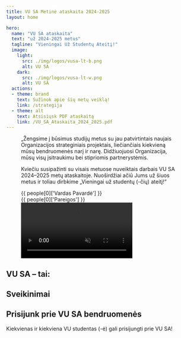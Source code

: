```yaml
---
title: VU SA Metinė ataskaita 2024-2025
layout: home

hero:
  name: "VU SA ataskaita"
  text: "už 2024-2025 metus"
  tagline: "Vieningai Už Studentų Ateitį!"
  image:
    light:
      src: ./img/logos/vusa-lt-b.png
      alt: VU SA
    dark: 
      src: ./img/logos/vusa-lt-w.png
      alt: VU SA
  actions:
  - theme: brand
    text: Sužinok apie šių metų veiklą!
    link: /strategija
  - theme: alt
    text: Atsisiųsk PDF ataskaitą
    link: /VU_SA_Ataskaita_2024_2025.pdf
---
```


<script setup lang="ts">
import { ref, onMounted, computed } from 'vue';
import { useDark } from '@vueuse/core'
import congrats from "./data/congrats.json"
import stats from "./data/stats.json"
import galleryImages from "./data/gallery.json"
import timelineData from "./data/timeline.json"
import people from "./data/dariniai.csv"

// Import components
import VPButton from "vitepress/dist/client/theme-default/components/VPButton.vue";
import NumberStatistic from "../components/NumberStatistic.vue";
import PersonAvatar from "../components/PersonAvatar.vue";
import MultiPersonAvatar from "../components/MultiPersonAvatar.vue";
import EnhancedNumberStatistic from "../components/EnhancedNumberStatistic.vue";
import ImageMosaic from "../components/ImageMosaic.vue";
import InteractiveTimeline from "../components/InteractiveTimeline.vue";
import AchievementSection from "../components/AchievementSection.vue";
import TestimonialCarousel from "../components/TestimonialCarousel.vue";

// Import icons
import { 
  Trophy, 
  Users, 
  GraduationCap,
  HeartHandshake,
  BookOpen,
  Building,
  Star,
  Lightbulb,
  Award,
  Heart,
  Scale,
  Handshake,
  TrendingUp
} from 'lucide-vue-next';

// Map icon strings to icon components
const iconMap = {
  Star,
  Building,
  Lightbulb,
  Users,
  Trophy
};

// Primary colors for the site
const primaryColor = '#fbad13';
const accentColor = '#b5333e';

// Import person utility functions
import { getPersonByName, getPersonsByDepartment } from '../components/lib/personUtils';

// Prepare team data for MultiPersonAvatar
const centralOfficeTeam = computed(() => {
  return getPersonsByDepartment('Centrinis biuras');
});

import {
  Carousel,
  CarouselContent,
  CarouselItem,
} from "../components/ui/carousel";

// Timeline events data
const timelineEvents = timelineData.lt;

const isDark = useDark()

// Dynamic logo source based on dark/light mode
const logoSrc = computed(() => {
  return isDark.value ? './img/logos/vusa-lt-w.png' : './img/logos/vusa-lt-b.png';
});

</script>

<section class="lg:px-2 px-1.5 isolate">
  <div class="mx-auto relative">
    <figure class="grid grid-cols-1 md:grid-cols-2 gap-4 items-center rounded-xl p-6">
      <figcaption class="my-4 px-6 text-left order-2 md:order-1 flex flex-col">
        <p class="text-md font-medium italic mb-4 leading-6!">„Žengsime į būsimus studijų metus su jau patvirtintais naujais Organizacijos strateginiais projektais, liečiančiais kiekvieną mūsų bendruomenės narį ir narę. Didžiuojuosi Organizacija, mūsų visų įsitraukimu bei stipriomis partnerystėmis.  
        </p>
        <p class="font-bold mb-4 leading-6!">
          Kviečiu susipažinti su visais metuose nuveiktais darbais VU SA 2024–2025 metų ataskaitoje. Nuoširdžiai ačiū Jums už šiuos metus ir toliau dirbkime „Vieningai už studentų (-čių) ateitį!“
        </p>
        <PersonAvatar class="mt-4" :src="`/img/people/${people[0]['Nuotraukos pavadinimas']}`" size="small">
          <p style="margin: 0" class="font-bold leading-5!">{{ people[0]['Vardas Pavardė'] }}</p>
          <p style="margin: 0" class="opacity-80 text-sm">{{ people[0]['Pareigos'] }}</p>
        </PersonAvatar>
      </figcaption>
      <video playsinline autoplay controls muted loop class="mx-auto order-1 md:order-2 z-20 shadow-lg rounded-lg aspect-video">
        <source src="/video/kleja-lt.webm" type="video/webm">
        Your browser does not support the video tag.
      </video>
    </figure>
  </div>
</section>

<!-- Interactive Timeline Section -->
<section class="lg:px-2 px-1.5 isolate my-8 py-4">
  <div class="max-w-6xl mx-auto">
    <InteractiveTimeline 
      title="VU SA 2024–2025 m. svarbiausios veiklos" 
      :events="timelineEvents" 
    />
  </div>
</section>

<!-- Gallery Section -->
<section class="lg:px-2 px-1.5 isolate my-8 py-4">
  <div class="max-w-6xl mx-auto">
    <ImageMosaic 
      title="VU SA veiklos akimirkos" 
      :images="galleryImages.lt" 
    />
  </div>
</section>

<!-- Enhanced Statistics Section with Icons -->
<section class="lg:px-2 px-1.5 isolate my-12">
  <div class="max-w-6xl mx-auto">
    <div class="text-center">
      <h2 style="border: 0; padding: 0" class="font-bold mb-2">VU SA – tai:</h2>
    </div>
    <div class="grid grid-cols-1 sm:grid-cols-2 lg:grid-cols-4 gap-6 mt-10">
      <template v-for="stat in stats.lt" :key="stat.label">
        <EnhancedNumberStatistic 
          :end-number="stat.value" 
          :title="stat.label"
          :icon="iconMap[stat.icon]"
        >
          {{ stat.description }}
        </EnhancedNumberStatistic>
      </template>
    </div>
  </div>
</section>

<!-- Testimonials Section -->
<section class="lg:px-2 px-1.5 isolate my-20">
  <div class="max-w-6xl mx-auto">
    <h2 class="text-3xl md:text-4xl font-bold text-center mb-12">Sveikinimai</h2>
    <TestimonialCarousel :testimonials="congrats.lt" link="/sveikinimai" />
  </div>
</section>

<!-- Call to Action -->
<section class="lg:px-2 px-1.5 isolate my-20">
  <div class="max-w-5xl mx-auto text-center p-10 bg-gradient-to-br from-amber-500/10 via-white to-amber-500/5 dark:from-amber-900/20 dark:via-gray-800 dark:to-amber-900/10 rounded-2xl shadow-lg backdrop-blur-sm">
    <h2 class="text-3xl font-bold mb-4">Prisijunk prie VU SA bendruomenės</h2>
    <p class="text-lg mb-8 px-12">Kiekvienas ir kiekviena VU studentas (-ė) gali prisijungti prie VU SA!</p>
    <div class="flex flex-wrap justify-center gap-4 mt-8">
                <VPButton 
                  href="https://vusa.lt/tapk-nariu" 
                  text="Tapk nariu (-e)"
                />
                <VPButton 
                  href="/VU_SA_Ataskaita_2024_2025.pdf" 
                  text="Atsisiųsk ataskaitą" 
                  theme="brand"
                />
                <VPButton 
                  href="https://vusa.lt/kontaktai" 
                  text="Susisiek"
                  theme="alt"
                />
    </div>
  </div>
</section>
